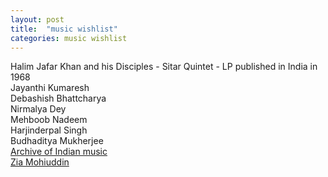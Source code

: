 ```yaml
---
layout: post
title:  "music wishlist"
categories: music wishlist
---
```


Halim Jafar Khan and his Disciples - Sitar Quintet - LP published in India in 1968  
Jayanthi Kumaresh  
Debashish Bhattcharya  
Nirmalya Dey  
Mehboob Nadeem  
Harjinderpal Singh  
Budhaditya Mukherjee  
[Archive of Indian music](http://www.archiveofindianmusic.org/)  
[Zia Mohiuddin](https://www.youtube.com/watch?v=dPSr3swtLDk)  

